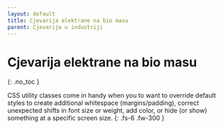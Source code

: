 ```yaml
---
layout: default
title: Cjevarija elektrane na bio masu
parent: Cjevarija u industriji
---
```


# Cjevarija elektrane na bio masu
{: .no_toc }

CSS utility classes come in handy when you to want to override default styles to create additional whitespace (margins/padding), correct unexpected shifts in font size or weight, add color, or hide (or show) something at a specific screen size.
{: .fs-6 .fw-300 }

